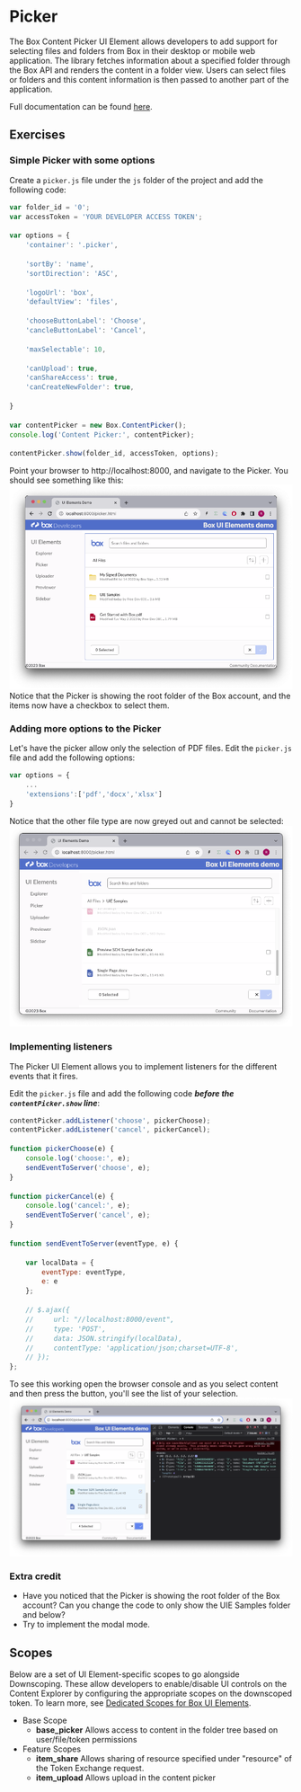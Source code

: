 # Picker
The Box Content Picker UI Element allows developers to add support for selecting files and folders from Box in their desktop or mobile web application. The library fetches information about a specified folder through the Box API and renders the content in a folder view. Users can select files or folders and this content information is then passed to another part of the application.

Full documentation can be found [here](https://developer.box.com/guides/embed/ui-elements/Picker/).

## Exercises

### Simple Picker with some options
Create a `picker.js` file under the `js` folder of the project and add the following code:
```javascript
var folder_id = '0';
var accessToken = 'YOUR DEVELOPER ACCESS TOKEN';

var options = {
    'container': '.picker',

    'sortBy': 'name',
    'sortDirection': 'ASC',

    'logoUrl': 'box',
    'defaultView': 'files',

    'chooseButtonLabel': 'Choose',
    'cancleButtonLabel': 'Cancel',

    'maxSelectable': 10,

    'canUpload': true,
    'canShareAccess': true,
    'canCreateNewFolder': true,

}

var contentPicker = new Box.ContentPicker();
console.log('Content Picker:', contentPicker);

contentPicker.show(folder_id, accessToken, options);
```
Point your browser to http://localhost:8000, and navigate to the Picker. You should see something like this:
![Alt text](/images/picker.png)
Notice that the Picker is showing the root folder of the Box account, and the items now have a checkbox to select them.

### Adding more options to the Picker
Let's have the picker allow only the selection of PDF files.
Edit the `picker.js` file and add the following options:
```javascript
var options = {
    ...
    'extensions':['pdf','docx','xlsx']
}
```
Notice that the other file type are now greyed out and cannot be selected:
![Alt text](/images/picker_file_types.png)

### Implementing listeners
The Picker UI Element allows you to implement listeners for the different events that it fires.

Edit the `picker.js` file and add the following code ***before the `contentPicker.show` line***:
```javascript
contentPicker.addListener('choose', pickerChoose);
contentPicker.addListener('cancel', pickerCancel);

function pickerChoose(e) {
    console.log('choose:', e);
    sendEventToServer('choose', e);
}

function pickerCancel(e) {
    console.log('cancel:', e);
    sendEventToServer('cancel', e);
}	

function sendEventToServer(eventType, e) {

    var localData = {
        eventType: eventType,
        e: e
    };

    // $.ajax({
    //     url: "//localhost:8000/event",
    //     type: 'POST',
    //     data: JSON.stringify(localData),
    //     contentType: 'application/json;charset=UTF-8',
    // });
};
```
To see this working open the browser console and as you select content and then press the button, you'll see the list of your selection.
![Alt text](/images/picker_events.png)


### Extra credit
* Have you noticed that the Picker is showing the root folder of the Box account? Can you change the code to only show the UIE Samples folder and below?
* Try to implement the modal mode.

## Scopes
Below are a set of UI Element-specific scopes to go alongside Downscoping. These allow developers to enable/disable UI controls on the Content Explorer by configuring the appropriate scopes on the downscoped token. To learn more, see [Dedicated Scopes for Box UI Elements](https://developer.box.com/guides/api-calls/permissions-and-errors/scopes/).


* Base Scope
    * **base_picker**	Allows access to content in the folder tree based on user/file/token permissions
* Feature Scopes
    * **item_share**	Allows sharing of resource specified under "resource" of the Token Exchange request.
    * **item_upload**	Allows upload in the content picker